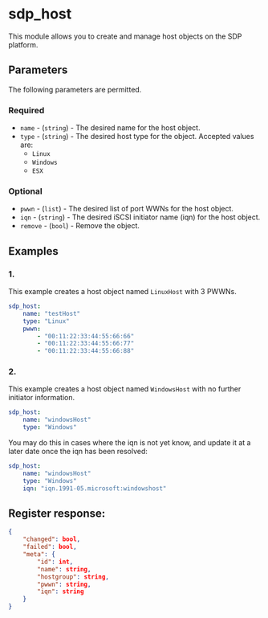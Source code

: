 # sdp_host

This module allows you to create and manage host objects on the SDP platform. 

## Parameters

The following parameters are permitted.

### Required
* `name` - (`string`) - The desired name for the host object.
* `type` - (`string`) - The desired host type for the object. Accepted values are:
    * `Linux`
    * `Windows`
    * `ESX`

### Optional
* `pwwn` - (`list`) - The desired list of port WWNs for the host object. 
* `iqn` - (`string`) - The desired iSCSI initiator name (iqn) for the host object.
* `remove` - (`bool`) - Remove the object.  

## Examples
### 1. 
This example creates a host object named `LinuxHost` with 3 PWWNs. 
```yaml
sdp_host: 
    name: "testHost"
    type: "Linux"
    pwwn: 
        - "00:11:22:33:44:55:66:66"
        - "00:11:22:33:44:55:66:77"
        - "00:11:22:33:44:55:66:88"
```

### 2. 
This example creates a host object named `WindowsHost` with no further initiator information. 
```yaml
sdp_host: 
    name: "windowsHost"
    type: "Windows"
```

You may do this in cases where the iqn is not yet know, and update it at a later date once the iqn has been resolved:
```yaml
sdp_host: 
    name: "windowsHost"
    type: "Windows"
    iqn: "iqn.1991-05.microsoft:windowshost"
```

## Register response:
```json
{
    "changed": bool,
    "failed": bool,
    "meta": {
        "id": int,
        "name": string,
        "hostgroup": string,
        "pwwn": string,
        "iqn": string
    }
}
```